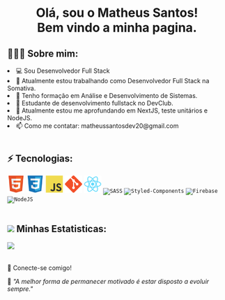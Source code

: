 <h1 align="center">Olá, sou o Matheus Santos!<br>Bem vindo a minha pagina.</h1>


## 👨🏻‍💻 Sobre mim:
<li>💻 Sou Desenvolvedor Full Stack
<li>🏢 Atualmente estou trabalhando como Desenvolvedor Full Stack na Somativa.
<li>📕 Tenho formação em Análise e Desenvolvimento de Sistemas.
<li>🚀 Estudante de desenvolvimento fullstack no DevClub.
<li>🌱 Atualmente estou me aprofundando em NextJS, teste unitários e NodeJS.
<li>📫 Como me contatar: matheussantosdev20@gmail.com

<br>
<br>

## ⚡ Tecnologias:
<div>
<code><img width="40" src="https://github.com/devMatheus20/devMatheus20/blob/main/imgs/HTML.svg" alt="HTML"></code>
<code><img width="40" src="https://github.com/devMatheus20/devMatheus20/blob/main/imgs/CSS.svg" alt="CSS"></code>
<code><img width="40" src="https://github.com/devMatheus20/devMatheus20/blob/main/imgs/JS.svg" alt="Javascript"></code>
<code><img width="40" src="https://github.com/devMatheus20/devMatheus20/blob/main/imgs/git.svg" alt="Git"></code>
<code><img width="40" src="https://github.com/devMatheus20/devMatheus20/blob/main/imgs/React.svg" alt="ReactJS"></code>
<code><img width="40" src="https://cdn.jsdelivr.net/gh/devicons/devicon/icons/sass/sass-original.svg" alt="SASS"/></code>
<code><img height="50" src="https://raw.githubusercontent.com/styled-components/brand/master/styled-components.png" alt="Styled-Components"/></code>
<code><img width="40" src="https://cdn.jsdelivr.net/gh/devicons/devicon/icons/firebase/firebase-plain.svg" alt="Firebase"/></code>
<code><img width="40" src="https://cdn.jsdelivr.net/gh/devicons/devicon/icons/nodejs/nodejs-original.svg" alt="NodeJS"/></code>
</div>

<br>

## <img src="https://media.giphy.com/media/cj87CxfRtrUifF3Ryk/giphy.gif" width="25"> Minhas Estatisticas:

<div>
  <a href="https://github.com/devMatheus20"></a>
  <img width="55%" src="https://github-readme-stats.vercel.app/api/top-langs/?username=devMatheus20&layout=compact&langs_count=7&theme=dracula"/>
</div>

<br>

<p dir="auto">💬 Conecte-se comigo!<p>

<p>🧠 <spam style="font-style:italic">"A melhor forma de permanecer motivado é estar disposto a evoluir sempre."</spam></p>
 
